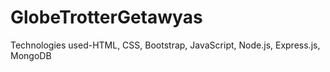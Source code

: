 # GlobeTrotterGetawyas
Technologies used-HTML, CSS, Bootstrap, JavaScript, Node.js, Express.js, MongoDB
